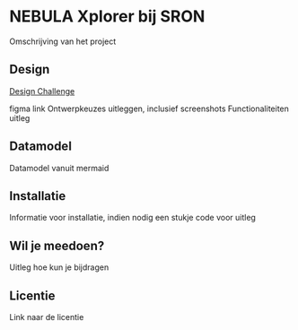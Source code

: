 # NEBULA Xplorer bij SRON
Omschrijving van het project

## Design
[Design Challenge](https://github.com/fdnd-agency/nebulaxplorer/wiki/Design-Challenge)

figma link
Ontwerpkeuzes uitleggen, inclusief screenshots
Functionaliteiten uitleg

## Datamodel
Datamodel vanuit mermaid

## Installatie

Informatie voor installatie, indien nodig een stukje code voor uitleg

## Wil je meedoen?
Uitleg hoe kun je bijdragen

## Licentie
Link naar de licentie



